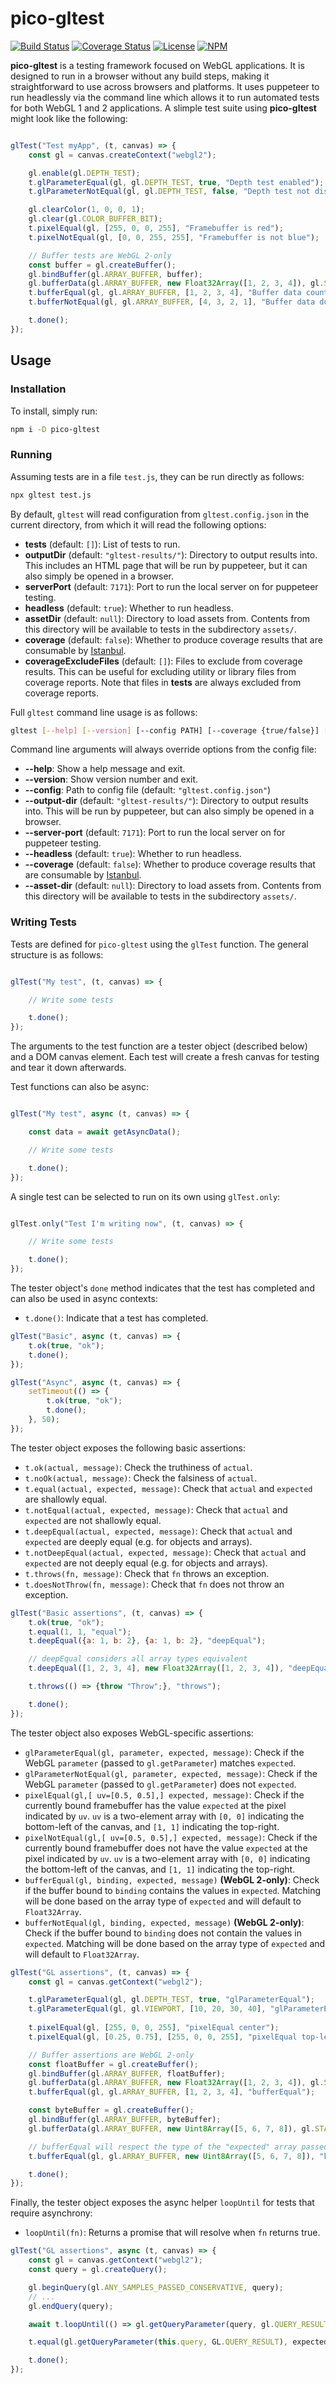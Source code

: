 pico-gltest
===========

[![Build Status](https://travis-ci.com/tsherif/pico-gltest.svg?branch=master)](https://travis-ci.com/tsherif/pico-gltest) [![Coverage Status](https://coveralls.io/repos/github/tsherif/pico-gltest/badge.svg?branch=master)](https://coveralls.io/github/tsherif/pico-gltest?branch=master) [![License](https://img.shields.io/github/license/tsherif/pico-gltest.svg)](https://github.com/tsherif/pico-gltest/blob/master/LICENSE) [![NPM](https://img.shields.io/npm/v/pico-gltest.svg)](https://www.npmjs.com/package/pico-gltest)

**pico-gltest** is a testing framework focused on WebGL applications. It is designed to run in a browser without any build steps, making it straightforward to use across browsers and platforms. It uses puppeteer to run headlessly via the command line which allows it to run automated tests for both WebGL 1 and 2 applications. A slimple test suite using **pico-gltest** might look like the following:

```js

glTest("Test myApp", (t, canvas) => {
    const gl = canvas.createContext("webgl2");

    gl.enable(gl.DEPTH_TEST);
    t.glParameterEqual(gl, gl.DEPTH_TEST, true, "Depth test enabled");
    t.glParameterNotEqual(gl, gl.DEPTH_TEST, false, "Depth test not disabled");

    gl.clearColor(1, 0, 0, 1);
    gl.clear(gl.COLOR_BUFFER_BIT);
    t.pixelEqual(gl, [255, 0, 0, 255], "Framebuffer is red");
    t.pixelNotEqual(gl, [0, 0, 255, 255], "Framebuffer is not blue");

    // Buffer tests are WebGL 2-only
    const buffer = gl.createBuffer();
    gl.bindBuffer(gl.ARRAY_BUFFER, buffer);
    gl.bufferData(gl.ARRAY_BUFFER, new Float32Array([1, 2, 3, 4]), gl.STATIC_READ);
    t.bufferEqual(gl, gl.ARRAY_BUFFER, [1, 2, 3, 4], "Buffer data counts up");
    t.bufferNotEqual(gl, gl.ARRAY_BUFFER, [4, 3, 2, 1], "Buffer data does not count down");

    t.done();
});

```

## Usage

### Installation

To install, simply run:

```bash
npm i -D pico-gltest
```

### Running

Assuming tests are in a file `test.js`, they can be run directly as follows:

```bash
npx gltest test.js
```

By default, `gltest` will read configuration from `gltest.config.json` in the current directory, from which it will read the following options:

- **tests** (default: `[]`): List of tests to run.
- **outputDir** (default: `"gltest-results/"`): Directory to output results into. This includes an HTML page that will be run by puppeteer, but it can also simply be opened in a browser. 
- **serverPort** (default: `7171`): Port to run the local server on for puppeteer testing.
- **headless** (default: `true`): Whether to run headless.
- **assetDir** (default: `null`): Directory to load assets from. Contents from this directory will be available to tests in the subdirectory `assets/`.
- **coverage** (default: `false`): Whether to produce coverage results that are consumable by [Istanbul](https://istanbul.js.org/).
- **coverageExcludeFiles** (default: `[]`): Files to exclude from coverage results. This can be useful for excluding utility or library files from coverage reports. Note that files in **tests** are always excluded from coverage reports.

Full `gltest` command line usage is as follows:

```bash
gltest [--help] [--version] [--config PATH] [--coverage {true/false}] [--headless {true/false}] [--server-port PORT] [--output-dir PATH] [--asset-dir PATH] [TEST FILES...]
```

Command line arguments will always override options from the config file:
- **--help**: Show a help message and exit.
- **--version**: Show version number and exit.
- **--config**: Path to config file (default: `"gltest.config.json"`)
- **--output-dir** (default: `"gltest-results/"`): Directory to output results into. This will be run by puppeteer, but can also simply be opened in a browser. 
- **--server-port** (default: `7171`): Port to run the local server on for puppeteer testing.
- **--headless** (default: `true`): Whether to run headless.
- **--coverage** (default: `false`): Whether to produce coverage results that are consumable by [Istanbul](https://istanbul.js.org/).
- **--asset-dir** (default: `null`): Directory to load assets from. Contents from this directory will be available to tests in the subdirectory `assets/`.


### Writing Tests

Tests are defined for `pico-gltest` using the `glTest` function. The general structure is as follows:

```js

glTest("My test", (t, canvas) => {

    // Write some tests

    t.done();
});

```

The arguments to the test function are a tester object (described below) and a DOM canvas element. Each test will create a fresh canvas for testing and tear it down afterwards. 

Test functions can also be async: 

```js

glTest("My test", async (t, canvas) => {

    const data = await getAsyncData();

    // Write some tests

    t.done();
});
```

A single test can be selected to run on its own using `glTest.only`:


```js

glTest.only("Test I'm writing now", (t, canvas) => {

    // Write some tests

    t.done();
});
```

The tester object's `done` method indicates that the test has completed and can also be used in async contexts: 
- `t.done()`: Indicate that a test has completed.

```js
glTest("Basic", async (t, canvas) => {
    t.ok(true, "ok");
    t.done();
});

glTest("Async", async (t, canvas) => {
    setTimeout(() => {
        t.ok(true, "ok");
        t.done();
    }, 50);
});
```

The tester object exposes the following basic assertions:
- `t.ok(actual, message)`: Check the truthiness of `actual`.
- `t.noOk(actual, message)`: Check the falsiness of `actual`.
- `t.equal(actual, expected, message)`: Check that `actual` and `expected` are shallowly equal.
- `t.notEqual(actual, expected, message)`: Check that `actual` and `expected` are not shallowly equal.
- `t.deepEqual(actual, expected, message)`: Check that `actual` and `expected` are deeply equal (e.g. for objects and arrays).
- `t.notDeepEqual(actual, expected, message)`: Check that `actual` and `expected` are not deeply equal (e.g. for objects and arrays).
- `t.throws(fn, message)`: Check that `fn` throws an exception.
- `t.doesNotThrow(fn, message)`: Check that `fn` does not throw an exception.

```js
glTest("Basic assertions", (t, canvas) => {
    t.ok(true, "ok");
    t.equal(1, 1, "equal");
    t.deepEqual({a: 1, b: 2}, {a: 1, b: 2}, "deepEqual");

    // deepEqual considers all array types equivalent
    t.deepEqual([1, 2, 3, 4], new Float32Array([1, 2, 3, 4]), "deepEqual different array types");

    t.throws(() => {throw "Throw";}, "throws");

    t.done();
});
```

The tester object also exposes WebGL-specific assertions:
- `glParameterEqual(gl, parameter, expected, message)`: Check if the WebGL `parameter` (passed to `gl.getParameter`) matches `expected`. 
- `glParameterNotEqual(gl, parameter, expected, message)`: Check if the WebGL `parameter` (passed to `gl.getParameter`) does not `expected`. 
- `pixelEqual(gl,[ uv=[0.5, 0.5],] expected, message)`: Check if the currently bound framebuffer has the value `expected` at the pixel indicated by `uv`. `uv` is a two-element array with `[0, 0]` indicating the bottom-left of the canvas, and `[1, 1]` indicating the top-right.
- `pixelNotEqual(gl,[ uv=[0.5, 0.5],] expected, message)`: Check if the currently bound framebuffer does not have the value `expected` at the pixel indicated by `uv`. `uv` is a two-element array with `[0, 0]` indicating the bottom-left of the canvas, and `[1, 1]` indicating the top-right.
- `bufferEqual(gl, binding, expected, message)` **(WebGL 2-only)**: Check if the buffer bound to `binding` contains the values in `expected`. Matching will be done based on the array type of `expected` and will default to `Float32Array`.
- `bufferNotEqual(gl, binding, expected, message)` **(WebGL 2-only)**: Check if the buffer bound to `binding` does not contain the values in `expected`. Matching will be done based on the array type of `expected` and will default to `Float32Array`.

```js
glTest("GL assertions", (t, canvas) => {
    const gl = canvas.getContext("webgl2");

    t.glParameterEqual(gl, gl.DEPTH_TEST, true, "glParameterEqual");
    t.glParameterEqual(gl, gl.VIEWPORT, [10, 20, 30, 40], "glParameterEqual array");
    
    t.pixelEqual(gl, [255, 0, 0, 255], "pixelEqual center");
    t.pixelEqual(gl, [0.25, 0.75], [255, 0, 0, 255], "pixelEqual top-left");

    // Buffer assertions are WebGL 2-only
    const floatBuffer = gl.createBuffer();
    gl.bindBuffer(gl.ARRAY_BUFFER, floatBuffer);
    gl.bufferData(gl.ARRAY_BUFFER, new Float32Array([1, 2, 3, 4]), gl.STATIC_READ);
    t.bufferEqual(gl, gl.ARRAY_BUFFER, [1, 2, 3, 4], "bufferEqual");

    const byteBuffer = gl.createBuffer();
    gl.bindBuffer(gl.ARRAY_BUFFER, byteBuffer);
    gl.bufferData(gl.ARRAY_BUFFER, new Uint8Array([5, 6, 7, 8]), gl.STATIC_READ);

    // bufferEqual will respect the type of the "expected" array passed
    t.bufferEqual(gl, gl.ARRAY_BUFFER, new Uint8Array([5, 6, 7, 8]), "bufferEqual bytes");

    t.done();
});
```

Finally, the tester object exposes the async helper `loopUntil` for tests that require asynchrony:
- `loopUntil(fn)`: Returns a promise that will resolve when `fn` returns true.

```js
glTest("GL assertions", async (t, canvas) => {
    const gl = canvas.getContext("webgl2");
    const query = gl.createQuery();

    gl.beginQuery(gl.ANY_SAMPLES_PASSED_CONSERVATIVE, query);
    // ...
    gl.endQuery(query);

    await t.loopUntil(() => gl.getQueryParameter(query, gl.QUERY_RESULT_AVAILABLE));

    t.equal(gl.getQueryParameter(this.query, GL.QUERY_RESULT), expected, "Query results");

    t.done();
});
```
